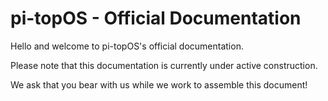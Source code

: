 # pi-topOS - Official Documentation

Hello and welcome to pi-topOS's official documentation.

Please note that this documentation is currently under active construction.

We ask that you bear with us while we work to assemble this document!
